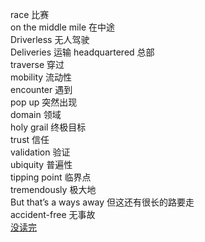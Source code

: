 race 比赛  
on the middle mile 在中途  
Driverless 无人驾驶  
Deliveries 运输
headquartered 总部  
traverse 穿过  
mobility 流动性  
encounter 遇到  
pop up 突然出现  
domain 领域  
holy grail 终极目标  
trust 信任  
validation 验证  
ubiquity 普遍性  
tipping point 临界点  
tremendously 极大地  
But that’s a ways away 但这还有很长的路要走  
accident-free 无事故  
[没读完](https://knowledge.wharton.upenn.edu/article/driverless-deliveries-how-close-are-we/)